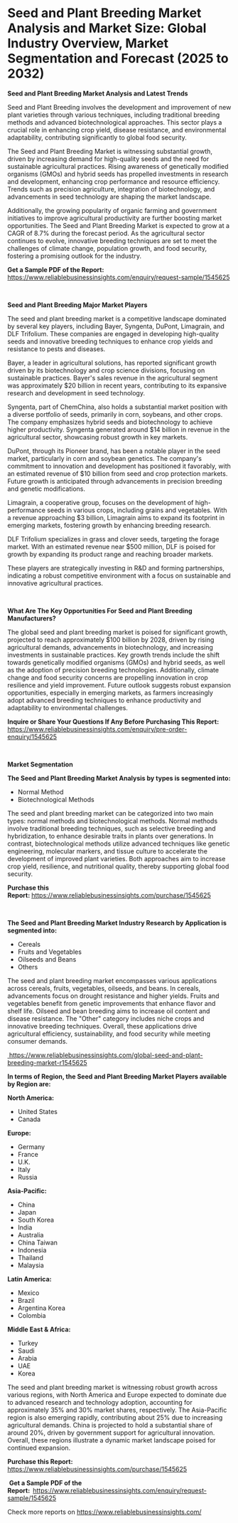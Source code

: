<p><h1>Seed and Plant Breeding Market Analysis and Market Size: Global Industry Overview, Market Segmentation and Forecast (2025 to 2032)</h1></p><p><strong>Seed and Plant Breeding Market Analysis and Latest Trends</strong></p>
<p><p>Seed and Plant Breeding involves the development and improvement of new plant varieties through various techniques, including traditional breeding methods and advanced biotechnological approaches. This sector plays a crucial role in enhancing crop yield, disease resistance, and environmental adaptability, contributing significantly to global food security.</p><p>The Seed and Plant Breeding Market is witnessing substantial growth, driven by increasing demand for high-quality seeds and the need for sustainable agricultural practices. Rising awareness of genetically modified organisms (GMOs) and hybrid seeds has propelled investments in research and development, enhancing crop performance and resource efficiency. Trends such as precision agriculture, integration of biotechnology, and advancements in seed technology are shaping the market landscape.</p><p>Additionally, the growing popularity of organic farming and government initiatives to improve agricultural productivity are further boosting market opportunities. The Seed and Plant Breeding Market is expected to grow at a CAGR of 8.7% during the forecast period. As the agricultural sector continues to evolve, innovative breeding techniques are set to meet the challenges of climate change, population growth, and food security, fostering a promising outlook for the industry.</p></p>
<p><strong>Get a Sample PDF of the Report:&nbsp;</strong> <a href="https://www.reliablebusinessinsights.com/enquiry/request-sample/1545625?utm_campaign=2768&utm_medium=2&utm_source=Github&utm_content=ia&utm_term=30032025&utm_id=seed-and-plant-breeding">https://www.reliablebusinessinsights.com/enquiry/request-sample/1545625</a></p>
<p>&nbsp;</p>
<p><strong>Seed and Plant Breeding Major Market Players</strong></p>
<p><p>The seed and plant breeding market is a competitive landscape dominated by several key players, including Bayer, Syngenta, DuPont, Limagrain, and DLF Trifolium. These companies are engaged in developing high-quality seeds and innovative breeding techniques to enhance crop yields and resistance to pests and diseases.</p><p>Bayer, a leader in agricultural solutions, has reported significant growth driven by its biotechnology and crop science divisions, focusing on sustainable practices. Bayer's sales revenue in the agricultural segment was approximately $20 billion in recent years, contributing to its expansive research and development in seed technology.</p><p>Syngenta, part of ChemChina, also holds a substantial market position with a diverse portfolio of seeds, primarily in corn, soybeans, and other crops. The company emphasizes hybrid seeds and biotechnology to achieve higher productivity. Syngenta generated around $14 billion in revenue in the agricultural sector, showcasing robust growth in key markets.</p><p>DuPont, through its Pioneer brand, has been a notable player in the seed market, particularly in corn and soybean genetics. The company's commitment to innovation and development has positioned it favorably, with an estimated revenue of $10 billion from seed and crop protection markets. Future growth is anticipated through advancements in precision breeding and genetic modifications.</p><p>Limagrain, a cooperative group, focuses on the development of high-performance seeds in various crops, including grains and vegetables. With a revenue approaching $3 billion, Limagrain aims to expand its footprint in emerging markets, fostering growth by enhancing breeding research.</p><p>DLF Trifolium specializes in grass and clover seeds, targeting the forage market. With an estimated revenue near $500 million, DLF is poised for growth by expanding its product range and reaching broader markets.</p><p>These players are strategically investing in R&D and forming partnerships, indicating a robust competitive environment with a focus on sustainable and innovative agricultural practices.</p></p>
<p>&nbsp;</p>
<p><strong>What Are The Key Opportunities For Seed and Plant Breeding Manufacturers?</strong></p>
<p><p>The global seed and plant breeding market is poised for significant growth, projected to reach approximately $100 billion by 2028, driven by rising agricultural demands, advancements in biotechnology, and increasing investments in sustainable practices. Key growth trends include the shift towards genetically modified organisms (GMOs) and hybrid seeds, as well as the adoption of precision breeding technologies. Additionally, climate change and food security concerns are propelling innovation in crop resilience and yield improvement. Future outlook suggests robust expansion opportunities, especially in emerging markets, as farmers increasingly adopt advanced breeding techniques to enhance productivity and adaptability to environmental challenges.</p></p>
<p><strong>Inquire or Share Your Questions If Any Before Purchasing This Report:</strong> <a href="https://www.reliablebusinessinsights.com/enquiry/pre-order-enquiry/1545625?utm_campaign=2768&utm_medium=2&utm_source=Github&utm_content=ia&utm_term=30032025&utm_id=seed-and-plant-breeding">https://www.reliablebusinessinsights.com/enquiry/pre-order-enquiry/1545625</a></p>
<p>&nbsp;</p>
<p><strong>Market Segmentation</strong></p>
<p><strong>The Seed and Plant Breeding Market Analysis by types is segmented into:</strong></p>
<p><ul><li>Normal Method</li><li>Biotechnological Methods</li></ul></p>
<p><p>The seed and plant breeding market can be categorized into two main types: normal methods and biotechnological methods. Normal methods involve traditional breeding techniques, such as selective breeding and hybridization, to enhance desirable traits in plants over generations. In contrast, biotechnological methods utilize advanced techniques like genetic engineering, molecular markers, and tissue culture to accelerate the development of improved plant varieties. Both approaches aim to increase crop yield, resilience, and nutritional quality, thereby supporting global food security.</p></p>
<p><strong>Purchase this Report:&nbsp;</strong><a href="https://www.reliablebusinessinsights.com/purchase/1545625?utm_campaign=2768&utm_medium=2&utm_source=Github&utm_content=ia&utm_term=30032025&utm_id=seed-and-plant-breeding">https://www.reliablebusinessinsights.com/purchase/1545625</a></p>
<p>&nbsp;</p>
<p><strong>The Seed and Plant Breeding Market Industry Research by Application is segmented into:</strong></p>
<p><ul><li>Cereals</li><li>Fruits and Vegetables</li><li>Oilseeds and Beans</li><li>Others</li></ul></p>
<p><p>The seed and plant breeding market encompasses various applications across cereals, fruits, vegetables, oilseeds, and beans. In cereals, advancements focus on drought resistance and higher yields. Fruits and vegetables benefit from genetic improvements that enhance flavor and shelf life. Oilseed and bean breeding aims to increase oil content and disease resistance. The "Other" category includes niche crops and innovative breeding techniques. Overall, these applications drive agricultural efficiency, sustainability, and food security while meeting consumer demands.</p></p>
<p><a href="https://www.reliablebusinessinsights.com/global-seed-and-plant-breeding-market-r1545625?utm_campaign=2768&utm_medium=2&utm_source=Github&utm_content=ia&utm_term=30032025&utm_id=seed-and-plant-breeding">&nbsp;https://www.reliablebusinessinsights.com/global-seed-and-plant-breeding-market-r1545625</a></p>
<p><strong>In terms of Region, the Seed and Plant Breeding Market Players available by Region are:</strong></p>
<p>
    <p> <strong> North America: </strong>
        <ul>
            <li>United States</li>
            <li>Canada</li>
        </ul>
        </p> 
    <p> <strong> Europe: </strong>
        <ul>
            <li>Germany</li>
            <li>France</li>
            <li>U.K.</li>
            <li>Italy</li>
            <li>Russia</li>
        </ul>
        </p> 
    <p> <strong> Asia-Pacific: </strong>
        <ul>
            <li>China</li>
            <li>Japan</li>
            <li>South Korea</li>
            <li>India</li>
            <li>Australia</li>
            <li>China Taiwan</li>
            <li>Indonesia</li>
            <li>Thailand</li>
            <li>Malaysia</li>
        </ul>
        </p> 
    <p> <strong> Latin America: </strong>
        <ul>
            <li>Mexico</li>
            <li>Brazil</li>
            <li>Argentina Korea</li>
            <li>Colombia</li>
        </ul>
        </p> 
    <p> <strong> Middle East & Africa: </strong>
        <ul>
            <li>Turkey</li>
            <li>Saudi</li>
            <li>Arabia</li>
            <li>UAE</li>
            <li>Korea</li>
        </ul>
    </p>
    </p>
<p><p>The seed and plant breeding market is witnessing robust growth across various regions, with North America and Europe expected to dominate due to advanced research and technology adoption, accounting for approximately 35% and 30% market shares, respectively. The Asia-Pacific region is also emerging rapidly, contributing about 25% due to increasing agricultural demands. China is projected to hold a substantial share of around 20%, driven by government support for agricultural innovation. Overall, these regions illustrate a dynamic market landscape poised for continued expansion.</p></p>
<p><strong>Purchase this Report: </strong><a href="https://www.reliablebusinessinsights.com/purchase/1545625?utm_campaign=2768&utm_medium=2&utm_source=Github&utm_content=ia&utm_term=30032025&utm_id=seed-and-plant-breeding">https://www.reliablebusinessinsights.com/purchase/1545625</a></p>
<p>&nbsp;<strong>Get a Sample PDF of the Report:&nbsp;&nbsp;</strong><a href="https://www.reliablebusinessinsights.com/enquiry/request-sample/1545625?utm_campaign=2768&utm_medium=2&utm_source=Github&utm_content=ia&utm_term=30032025&utm_id=seed-and-plant-breeding">https://www.reliablebusinessinsights.com/enquiry/request-sample/1545625</a></p>
<p><strong></strong></p>
<p>Check more reports on <a href="https://www.reliablebusinessinsights.com/?utm_campaign=2768&utm_medium=2&utm_source=Github&utm_content=ia&utm_term=30032025&utm_id=seed-and-plant-breeding">https://www.reliablebusinessinsights.com/</a></p>